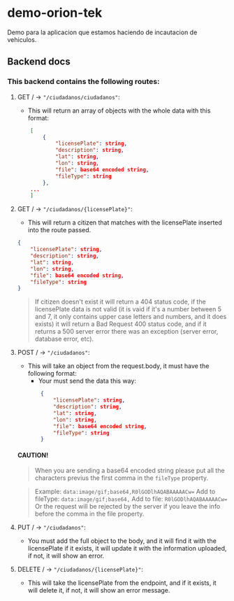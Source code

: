 # demo-orion-tek
Demo para la aplicacion que estamos haciendo de incautacion de vehiculos.

## Backend docs

### This backend contains the following routes:

1. GET / -> `"/ciudadanos/ciudadanos"`:
    - This will return an array of objects with the whole data with this format:
    ```json
        [
            {
                "licensePlate": string,
                "description": string,
                "lat": string,
                "lon": string,
                "file": base64 encoded string,
                "fileType": string
            },
        ...
        ]
    ```
2. GET / -> `"/ciudadanos/{licensePlate}"`:
    - This will return a citizen that matches with the licensePlate inserted into the route passed.
    ```json
    {
        "licensePlate": string,
        "description": string,
        "lat": string,
        "lon": string,
        "file": base64 encoded string,
        "fileType": string
    }
    ```
    > If citizen doesn't exist it will return a 404 status code, if the licensePlate data is not valid (it is vaid if it's a number between 5 and 7, it only contains upper case letters and numbers, and it does exists) it will return a Bad Request 400 status code, and if it returns a 500 server error there was an exception (server error, database error, etc).
3. POST / -> `"/ciudadanos"`:
    - This will take an object from the request.body, it must have the following format:
        - Your must send the data this way:
        ```json
            {
                "licensePlate": string,
                "description": string,
                "lat": string,
                "lon": string,
                "file": base64 encoded string,
                "fileType": string
            }
        ```

    #### CAUTION!
    > When you are sending a base64 encoded string please put all the characters previus the first comma in the `fileType` property.

    > Example: `data:image/gif;base64,R0lGODlhAQABAAAAACw=`
    > Add to fileType: `data:image/gif;base64,`
    > Add to file: `R0lGODlhAQABAAAAACw=`
    > Or the request will be rejected by the server if you leave the info before the comma in the file property.

4. PUT / -> `"/ciudadanos"`:
    - You must add the full object to the body, and it will find it with the licensePlate
    if it exists, it will update it with the information uploaded, if not, it will show an error.

5. DELETE / -> `"/ciudadanos/{licensePlate}"`:
    - This will take the licensePlate from the endpoint, and if it exists, it will delete it,
    if not, it will show an error message.
